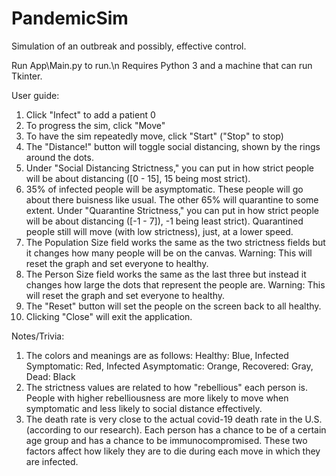 # PandemicSim
Simulation of an outbreak and possibly, effective control.

Run App\Main.py to run.\n
Requires Python 3 and a machine that can run Tkinter.

User guide:
1. Click "Infect" to add a patient 0
2. To progress the sim, click "Move"
3. To have the sim repeatedly move, click "Start" ("Stop" to stop)
4. The "Distance!" button will toggle social distancing, shown by the rings around the dots.
5. Under "Social Distancing Strictness," you can put in how strict people will be about distancing ([0 - 15], 15 being most strict).
6. 35% of infected people will be asymptomatic. These people will go about there buisness like usual. The other 65% will quarantine to some extent. Under "Quarantine Strictness," you can put in how strict people will be about distancing ([-1 - 7]), -1 being least strict). Quarantined people still will move (with low strictness), just, at a lower speed.
7. The Population Size field works the same as the two strictness fields but it changes how many people will be on the canvas. Warning: This will reset the graph and set everyone to healthy.
8. The Person Size field works the same as the last three but instead it changes how large the dots that represent the people are. Warning: This will reset the graph and set everyone to healthy.
9. The "Reset" button will set the people on the screen back to all healthy.
10. Clicking "Close" will exit the application.

Notes/Trivia:
1. The colors and meanings are as follows: Healthy: Blue, Infected Symptomatic: Red, Infected Asymptomatic: Orange, Recovered: Gray, Dead: Black
2. The strictness values are related to how "rebellious" each person is. People with higher rebelliousness are more likely to move when symptomatic and less likely to social distance effectively.
3. The death rate is very close to the actual covid-19 death rate in the U.S. (according to our research). Each person has a chance to be of a certain age group and has a chance to be immunocompromised. These two factors affect how likely they are to die during each move in which they are infected.
